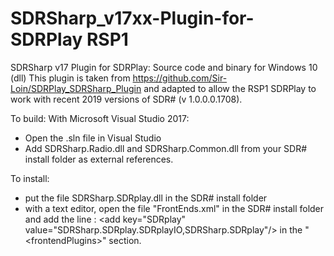 # SDRSharp_v17xx-Plugin-for-SDRPlay RSP1
SDRSharp v17 Plugin for SDRPlay: Source code and binary for Windows 10 (dll)
This plugin is taken from https://github.com/Sir-Loin/SDRPlay_SDRSharp_Plugin and
adapted to allow the RSP1 SDRPlay to work with recent 2019 versions of SDR# (v 1.0.0.0.1708).

To build:
With Microsoft Visual Studio 2017:

- Open the .sln file in Visual Studio
- Add SDRSharp.Radio.dll and SDRSharp.Common.dll from your SDR# install folder as external references.

To install:
- put the file SDRSharp.SDRplay.dll in the SDR# install folder
- with a text editor, open the file "FrontEnds.xml" in the SDR# install folder and add the line : 
 &#60;add key="SDRplay" value="SDRSharp.SDRplay.SDRplayIO,SDRSharp.SDRplay"/&#62;
 in the "&#60;frontendPlugins&#62;" section.
  
